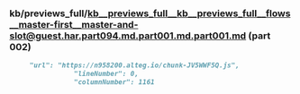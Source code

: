 ### kb/previews_full/kb__previews_full__kb__previews_full__flows__master-first__master-and-slot@guest.har.part094.md.part001.md.part001.md (part 002)

```md
     "url": "https://n958200.alteg.io/chunk-JV5WWF5Q.js",
                "lineNumber": 0,
                "columnNumber": 1161
```

```

